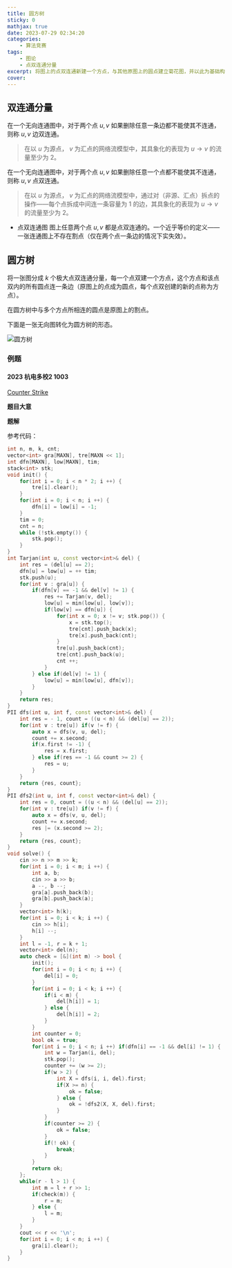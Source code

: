 ```yaml
---
title: 圆方树
sticky: 0
mathjax: true
date: 2023-07-29 02:34:20
categories:
    - 算法竞赛
tags:
    - 图论
    - 点双连通分量
excerpt: 将图上的点双连通新建一个方点，与其他原图上的圆点建立菊花图，并以此为基础构建重构树。具有树的性质，可以配合树上的各种算法，比较方便得处理图上的割点。
cover:
---
```


## 双连通分量

在一个无向连通图中，对于两个点 $u, v$ 如果删除任意一条边都不能使其不连通，则称 $u, v$ 边双连通。

> 在以 $u$ 为源点， $v$ 为汇点的网络流模型中，其具象化的表现为 $u \rightarrow v$ 的流量至少为 $2$。

在一个无向连通图中，对于两个点 $u, v$ 如果删除任意一个点都不能使其不连通，则称 $u, v$ 点双连通。

> 在以 $u$ 为源点， $v$ 为汇点的网络流模型中，通过对（非源、汇点）拆点的操作——每个点拆成中间连一条容量为 $1$ 的边，其具象化的表现为 $u \rightarrow v$ 的流量至少为 $2$。

- 点双连通图
    图上任意两个点 $u, v$ 都是点双连通的。一个近乎等价的定义——一张连通图上不存在割点（仅在两个点一条边的情况下实失效）。

## 圆方树

将一张图分成 $k$ 个极大点双连通分量，每一个点双建一个方点，这个方点和该点双内的所有圆点连一条边（原图上的点成为圆点，每个点双创建的新的点称为方点）。

在圆方树中与多个方点所相连的圆点是原图上的割点。

下面是一张无向图转化为圆方树的形态。

![圆方树](/images/圆方树/image1.png)

### 例题

#### 2023 杭电多校2 1003 

[Counter Strike](https://acm.hdu.edu.cn/showproblem.php?pid=7289)

**题目大意**



**题解**



参考代码：

```cpp
int n, m, k, cnt;
vector<int> gra[MAXN], tre[MAXN << 1];
int dfn[MAXN], low[MAXN], tim;
stack<int> stk;
void init() {
    for(int i = 0; i < n * 2; i ++) {
        tre[i].clear();
    }
    for(int i = 0; i < n; i ++) {
        dfn[i] = low[i] = -1;
    }
    tim = 0;
    cnt = n;
    while (!stk.empty()) {
        stk.pop();
    }
}
int Tarjan(int u, const vector<int>& del) {
    int res = (del[u] == 2);
    dfn[u] = low[u] = ++ tim;
    stk.push(u);
    for(int v : gra[u]) {
        if(dfn[v] == -1 && del[v] != 1) {
            res += Tarjan(v, del);
            low[u] = min(low[u], low[v]);
            if(low[v] == dfn[u]) {
                for(int x = 0; x != v; stk.pop()) {
                    x = stk.top();
                    tre[cnt].push_back(x);
                    tre[x].push_back(cnt);
                }
                tre[u].push_back(cnt);
                tre[cnt].push_back(u);
                cnt ++;
            }
        } else if(del[v] != 1) {
            low[u] = min(low[u], dfn[v]);
        }
    }
    return res;
}
PII dfs(int u, int f, const vector<int>& del) {
    int res = - 1, count = ((u < n) && (del[u] == 2));
    for(int v : tre[u]) if(v != f) {
        auto x = dfs(v, u, del);
        count += x.second;
        if(x.first != -1) {
            res = x.first;
        } else if(res == -1 && count >= 2) {
            res = u;
        }
    }
    return {res, count};
}
PII dfs2(int u, int f, const vector<int>& del) {
    int res = 0, count = ((u < n) && (del[u] == 2));
    for(int v : tre[u]) if(v != f) {
        auto x = dfs(v, u, del);
        count += x.second;
        res |= (x.second >= 2);
    }
    return {res, count};
}
void solve() {
    cin >> n >> m >> k;
    for(int i = 0; i < m; i ++) {
        int a, b;
        cin >> a >> b;
        a --, b --;
        gra[a].push_back(b);
        gra[b].push_back(a);
    }
    vector<int> h(k);
    for(int i = 0; i < k; i ++) {
        cin >> h[i];
        h[i] --;
    }
    int l = -1, r = k + 1;
    vector<int> del(n);
    auto check = [&](int m) -> bool {
        init();
        for(int i = 0; i < n; i ++) {
            del[i] = 0;
        }
        for(int i = 0; i < k; i ++) {
            if(i < m) {
                del[h[i]] = 1;
            } else {
                del[h[i]] = 2;
            }
        }
        int counter = 0;
        bool ok = true;
        for(int i = 0; i < n; i ++) if(dfn[i] == -1 && del[i] != 1) {
            int w = Tarjan(i, del);
            stk.pop();
            counter += (w >= 2);
            if(w > 2) {
                int X = dfs(i, i, del).first;
                if(X >= n) {
                    ok = false;
                } else {
                    ok = !dfs2(X, X, del).first;
                }
            }
            if(counter >= 2) {
                ok = false;
            }
            if(! ok) {
                break;
            }
        }
        return ok;
    };
    while(r - l > 1) {
        int m = l + r >> 1;
        if(check(m)) {
            r = m;
        } else {
            l = m;
        }
    }
    cout << r << '\n';
    for(int i = 0; i < n; i ++) {
        gra[i].clear();
    }
}
```